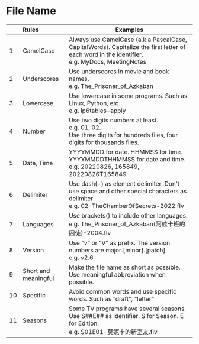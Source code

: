 # File Name

|      | Rules                | Examples                                                     |
| :--- | :------------------- | ------------------------------------------------------------ |
| 1    | CamelCase            | Always use CamelCase (a.k.a PascalCase, CapitalWords). Capitalize the first letter of each word in the identifier.<br /> e.g. MyDocs, MeetingNotes |
| 2    | Underscores          | Use underscores in movie and book names.<br />e.g. The_Prisoner_of_Azkaban |
| 3    | Lowercase            | Use lowercase in some programs. Such as Linux, Python, etc.<br />e.g. ip6tables-apply |
| 4    | Number               | Use two digits numbers at least. <br />e.g. 01, 02. <br />Use three digits for hundreds files, four digits for thousands files. |
| 5    | Date, Time           | YYYYMMDD for date. HHMMSS for time. <br />YYYYMMDDTHHMMSS for date and time. <br />e.g. 20220826, 165849, 20220826T165849 |
| 6    | Delimiter            | Use dash(-) as element delimiter. Don't use space and other special characters as delimiter. <br />e.g. 02-TheChamberOfSecrets-2022.flv |
| 7    | Languages            | Use brackets() to include other languages. <br />e.g. The_Prisoner_of_Azkaban(阿兹卡班的囚徒)-2004.flv |
| 8    | Version              | Use “v” or “V” as prefix. The version numbers are major.[minor].[patch] <br />e.g. v2.6 |
| 9    | Short and meaningful | Make the file name as short as possible. Use meaningful abbreviation when possible. |
| 10   | Specific             | Avoid common words and use specific words. Such as “draft”, “letter” |
| 11   | Seasons              | Some TV programs have several seasons. Use S##E## as identifier. S for Season. E for Edition. <br />e.g. S01E01-莫妮卡的新室友.flv |
